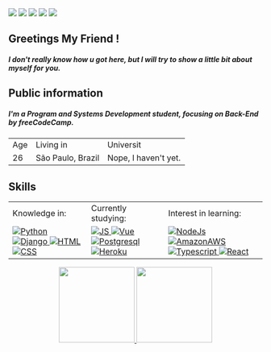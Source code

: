 <!-- Header -->
<div>
    <a target='_blank' href="https://dev-daniel.herokuapp.com">
        <img src="https://img.shields.io/badge/Heroku-430098?style=for-the-badge&logo=heroku&logoColor=white"></a>
    <a target='_blank' href="https://linkedin.com/in/daniel-oli">
        <img src="https://img.shields.io/badge/LinkedIn-0077B5?style=for-the-badge&logo=linkedin&logoColor=white"></a>
    <a target='_blank' href="https://twitter.com/DevDaniiel">
        <img src="https://img.shields.io/badge/Twitter-1DA1F2?style=for-the-badge&logo=twitter&logoColor=white"></a>
    <a target='_blank' href="https://dev.to/duno">
        <img src="https://img.shields.io/badge/dev.to-0A0A0A?style=for-the-badge&logo=dev.to&logoColor=white"></a>
    <a target='_blank' href="https://wa.me/5511948222885">
        <img src="https://img.shields.io/badge/WhatsApp-25D366?style=for-the-badge&logo=whatsapp&logoColor=white"></a>
</div>
    

<!-- Greetings Section -->
<div align="left">
    <h2>Greetings My Friend !</h2>    
    <h5>I don't really know how u got here, but I will try to show a little bit about myself for you.</h5>
</div>
    

<!-- Information section -->
<div align="left">
    <h2>Public information</h2>
    <h5>I'm a Program and Systems Development student, focusing on Back-End by freeCodeCamp.</h5>
    <table>
        <tr>
            <td align="left">Age</td>
            <td align="left">Living in</td>
            <td align="left">Universit</td>
        </tr>
        <tr>
            <td align="left">26</td>
            <td align="left">São Paulo, Brazil</td>
            <td align="left">Nope, I haven't yet.</td>
        </tr>
    </table>
</div>
    

<!-- Skills section -->
<div align="left">
    <table>     
        <tr>
            <h2 align="left">Skills</h2>
            <td align="left">Knowledge in:</td>
            <td align="left">Currently studying:</td>
            <td align="left">Interest in learning:</td>
        </tr>
        <tr>
            <td align="left">
                <a href="https://github.com/daniel-oli">
                <img title="Python" alt="Python" src="https://img.shields.io/badge/Python-3776AB?style=for-the-badge&logo=python&logoColor=white"> 
                <img tittle="Django" alt="Django" src="https://img.shields.io/badge/Django-092E20?style=for-the-badge&logo=django&logoColor=white">
                <img title="HTML5" alt="HTML" src="https://img.shields.io/badge/HTML5-E34F26?style=for-the-badge&logo=html5&logoColor=white">
                <img title="CSS3" alt="CSS" src="https://img.shields.io/badge/CSS3-1572B6?style=for-the-badge&logo=css3&logoColor=white">
                </a>
            </td>               
            <td align="left">
                <a href="https://github.com/daniel-oli">
                <img title="JavaScript" alt="JS" src="https://img.shields.io/badge/JavaScript-F7DF1E?style=for-the-badge&logo=javascript&logoColor=black">
                <img title="Vue" alt="Vue" src="https://img.shields.io/badge/Vue.js-35495E?style=for-the-badge&logo=vue.js&logoColor=4FC08D">
                <img title="Postgresql" alt="Postgresql" src="https://img.shields.io/badge/PostgreSQL-316192?style=for-the-badge&logo=postgresql&logoColor=white">
                <img title="Heroku" alt="Heroku" src="https://img.shields.io/badge/Heroku-430098?style=for-the-badge&logo=heroku&logoColor=white">
                </a>
            </td>
            <td align="left">
                <a href="https://github.com/daniel-oli">
                <img title="NodeJs" alt="NodeJs" src="https://img.shields.io/badge/Node.js-43853D?style=for-the-badge&logo=node.js&logoColor=white">
                <img title="AmazonAWS" alt="AmazonAWS" src="https://img.shields.io/badge/Amazon_AWS-232F3E?style=for-the-badge&logo=amazon-aws&logoColor=white">
                <img title="TypeScript" alt="Typescript" src="https://img.shields.io/badge/TypeScript-007ACC?style=for-the-badge&logo=typescript&logoColor=white">
                <img title="React" alt="React" src="https://img.shields.io/badge/React-20232A?style=for-the-badge&logo=react&logoColor=61DAFB">
                </a>
            </td>
        </tr>
    </table>
</div>


<!-- Graphics section -->
<div align="center">
  <a href="https://github.com/daniel-oli">
  <img height="150em" src="https://github-readme-stats.vercel.app/api?username=daniel-oli&show_icons=true&theme=dark&include_all_commits=true&count_private=true"/>
  <img height="150em" src="https://github-readme-stats.vercel.app/api/top-langs/?username=daniel-oli&layout=compact&langs_count=7&theme=dark"/>
  </a>
</div>
